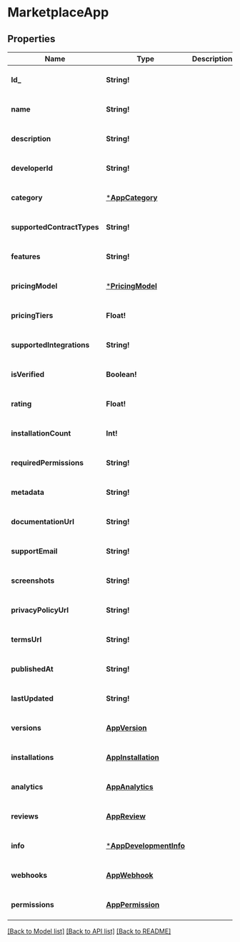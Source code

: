 # MarketplaceApp

## Properties
Name | Type | Description | Notes
------------ | ------------- | ------------- | -------------
**Id_** | **String!** |  | [optional] [default to null]
**name** | **String!** |  | [optional] [default to null]
**description** | **String!** |  | [optional] [default to null]
**developerId** | **String!** |  | [optional] [default to null]
**category** | [***AppCategory**](AppCategory.md) |  | [optional] [default to null]
**supportedContractTypes** | **String!** |  | [optional] [default to null]
**features** | **String!** |  | [optional] [default to null]
**pricingModel** | [***PricingModel**](PricingModel.md) |  | [optional] [default to null]
**pricingTiers** | **Float!** |  | [optional] [default to null]
**supportedIntegrations** | **String!** |  | [optional] [default to null]
**isVerified** | **Boolean!** |  | [optional] [default to null]
**rating** | **Float!** |  | [optional] [default to null]
**installationCount** | **Int!** |  | [optional] [default to null]
**requiredPermissions** | **String!** |  | [optional] [default to null]
**metadata** | **String!** |  | [optional] [default to null]
**documentationUrl** | **String!** |  | [optional] [default to null]
**supportEmail** | **String!** |  | [optional] [default to null]
**screenshots** | **String!** |  | [optional] [default to null]
**privacyPolicyUrl** | **String!** |  | [optional] [default to null]
**termsUrl** | **String!** |  | [optional] [default to null]
**publishedAt** | **String!** |  | [optional] [default to null]
**lastUpdated** | **String!** |  | [optional] [default to null]
**versions** | [**AppVersion**](AppVersion.md) |  | [optional] [default to null]
**installations** | [**AppInstallation**](AppInstallation.md) |  | [optional] [default to null]
**analytics** | [**AppAnalytics**](AppAnalytics.md) |  | [optional] [default to null]
**reviews** | [**AppReview**](AppReview.md) |  | [optional] [default to null]
**info** | [***AppDevelopmentInfo**](AppDevelopmentInfo.md) |  | [optional] [default to null]
**webhooks** | [**AppWebhook**](AppWebhook.md) |  | [optional] [default to null]
**permissions** | [**AppPermission**](AppPermission.md) |  | [optional] [default to null]

[[Back to Model list]](../README.md#documentation-for-models) [[Back to API list]](../README.md#documentation-for-api-endpoints) [[Back to README]](../README.md)



